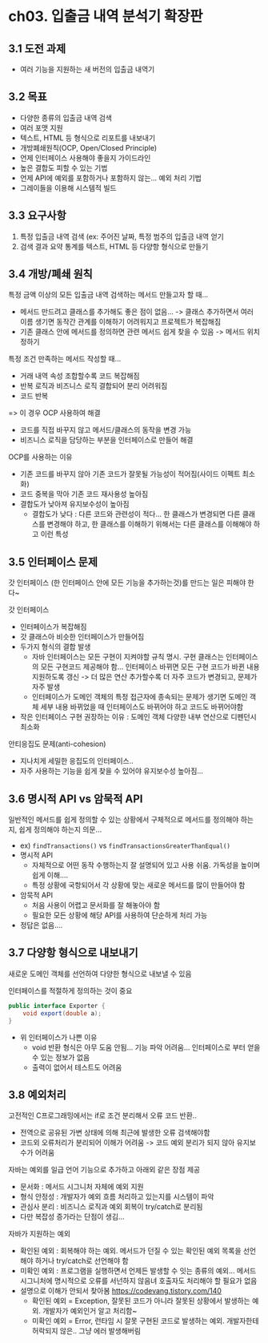 # ch03. 입출금 내역 분석기 확장판
## 3.1 도전 과제
* 여러 기능을 지원하는 새 버전의 입출금 내역기

## 3.2 목표
* 다양한 종류의 입출금 내역 검색
* 여러 포맷 지원
* 텍스트, HTML 등 형식으로 리포트를 내보내기
* 개방폐쇄원칙(OCP, Open/Closed Principle)
* 언제 인터페이스 사용해야 좋을지 가이드라인
* 높은 결합도 피할 수 있는 기법
* 언제 API에 예외를 포함하거나 포함하지 않는... 예외 처리 기법
* 그레이들을 이용해 시스템적 빌드

## 3.3 요구사항
1. 특정 입출금 내역 검색 (ex: 주어진 날짜, 특정 범주의 입출금 내역 얻기
2. 검색 결과 요약 통계를 텍스트, HTML 등 다양항 형식으로 만들기

## 3.4 개방/폐쇄 원칙
특정 금액 이상의 모든 입출금 내역 검색하는 메서드 만들고자 할 때...
* 메서드 만드려고 클래스를 추가해도 좋은 점이 없음... -> 클래스 추가하면서 여러 이름 생기면 동작간 관계를 이해하기 어려워지고 프로젝트가 복잡해짐
* 기존 클래스 안에 메서드를 정의하면 관련 메서드 쉽게 찾을 수 있음 -> 메서드 위치 정하기

특정 조건 만족하는 메서드 작성할 때...
* 거래 내역 속성 조합할수록 코드 복잡해짐
* 반복 로직과 비즈니스 로직 결합되어 분리 어려워짐
* 코드 반복

=> 이 경우 OCP 사용하여 해결
* 코드를 직접 바꾸지 않고 메서드/클래스의 동작을 변경 가능
* 비즈니스 로직을 담당하는 부분을 인터페이스로 만들어 해결

OCP를 사용하는 이유
* 기존 코드를 바꾸지 않아 기존 코드가 잘못될 가능성이 적어짐(사이드 이펙트 최소화)
* 코드 중복을 막아 기존 코드 재사용성 높아짐
* 결합도가 낮아져 유지보수성이 높아짐
  * 결합도가 낮다 : 다른 코드와 관련성이 적다... 한 클래스가 변경되면 다른 클래스를 변경해야 하고, 한 클래스를 이해하기 위해서는 다른 클래스를 이해해야 하고 이런 특성

## 3.5 인터페이스 문제
갓 인터페이스 (한 인터페이스 안에 모든 기능을 추가하는것)를 만드는 일은 피해야 한다~


갓 인터페이스
* 인터페이스가 복잡해짐
* 갓 클래스아 비슷한 인터페이스가 만들어짐
* 두가지 형식의 결합 발생
  * 자바 인터페이스는 모든 구현이 지켜야할 규칙 명시. 구현 클래스는 인터페이스의 모든 구현코드 제공해야 함... 인터페이스 바뀌면 모든 구현 코드가 바뀐 내용 지원하도록 갱신 -> 더 많은 연산 추가할수록 더 자주 코드가 변경되고, 문제가 자주 발생
  * 인터페이스가 도메인 객체의 특정 접근자에 종속되는 문제가 생기면 도메인 객체 세부 내용 바뀌었을 때 인터페이스도 바뀌어야 하고 코드도 바뀌어야함
* 작은 인터페이스 구현 권장하는 이유 : 도메인 객체 다양한 내부 연산으로 디펜던시 최소화


안티응집도 문제(anti-cohesion)
* 지나치게 세밀한 응집도의 인터페이스..
* 자주 사용하는 기능을 쉽게 찾을 수 있어야 유지보수성 높아짐...

## 3.6 명시적 API vs 암묵적 API
일반적인 메서드를 쉽게 정의할 수 있는 상황에서 구체적으로 메서드를 정의해야 하는지, 쉽게 정의해야 하는지 의문...
* ex) `findTransactions()` vs `findTransactionsGreaterThanEqual()`
* 명시적 API
  * 자체적으로 어떤 동작 수행하는지 잘 설명되어 있고 사용 쉬움. 가독성을 높이며 쉽게 이해.... 
  * 특정 상황에 국항되어서 각 상황에 맞는 새로운 메서드를 많이 만들어야 함
* 암묵적 API
  * 처음 사용이 어렵고 문서화를 잘 해놓아야 함
  * 필요한 모든 상황에 해당 API를 사용하여 단순하게 처리 가능
* 정답은 없음....

## 3.7 다양항 형식으로 내보내기
새로운 도메인 객체를 선언하여 다양한 형식으로 내보낼 수 있음

인터페이스를 적절하게 정의하는 것이 중요

```java
public interface Exporter {
    void export(double a);
}
```
* 위 인터페이스가 나쁜 이유
  * void 반환 형식은 아무 도움 안됨... 기능 파악 어려움... 인터페이스로 부터 얻을 수 있는 정보가 없음
  * 출력이 없어서 테스트도 어려움

## 3.8 예외처리
고전적인 C프로그래밍에서는 if로 조건 분리해서 오류 코드 반환..
* 전역으로 공유된 가변 상태에 의해 최근에 발생한 오류 검색해야함
* 코드외 오류처리가 분리되어 이해가 어려움 -> 코드 예외 분리가 되지 않아 유지보수가 어려움

자바는 예외를 일급 언어 기능으로 추가하고 아래외 같은 장점 제공
* 문서화 : 메서드 시그니처 자체에 예외 지원
* 형식 안정성 : 개발자가 예외 흐름 처리하고 있는지를 시스템이 파악
* 관심사 분리 : 비즈니스 로직과 예외 회복이 try/catch로 분리됨
* 다만 복잡성 증가라는 단점이 생김...

자바가 지원하는 예외
* 확인된 예외 : 회복해야 하는 예외. 메서드가 던질 수 있는 확인된 예외 목록을 선언해야 하거나 try/catch로 선언해야 함
* 미확인 예외 : 프로그램을 실행하면서 언제든 발생할 수 잇는 종류의 예외... 메서드 시그니처에 명시적으로 오류를 서넌하지 않음녀 호출자도 처리해야 할 필요가 없음
* 설명으로 이해가 안되서 찾아봄 https://codevang.tistory.com/140
  * 확인된 예외 = Exception, 잘못된 코드가 아니라 잘못된 상황에서 발생하는 예외. 개발자가 예외인거 알고 처리함~
  * 미확인 예외 = Error, 런타임 시 잘못 구현된 코드로 발생하는 예외. 개발자한테 허락되지 않은.. 그냥 에러 발생해버림